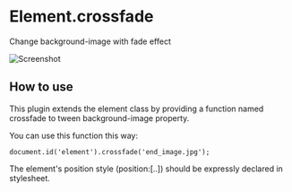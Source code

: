 Element.crossfade
===========

Change background-image with fade effect  

![Screenshot](http://dl.dropbox.com/u/5138746/crossfade.jpg)

How to use
----------

This plugin extends the element class by providing a function named crossfade to tween background-image property.

You can use this function this way:

	document.id('element').crossfade('end_image.jpg');

The element's position style (position:[..]) should be expressly declared in stylesheet.

